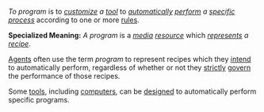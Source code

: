 *To program* is to *[customize](https://github.com/gcassel/Modular-Organization-Terminology/blob/master/terms/specialize.md) a [tool](https://github.com/gcassel/Modular-Organization-Terminology/blob/master/terms/tool.md)* to *[automatically](https://github.com/gcassel/Modular-Organization-Terminology/blob/master/terms/automate.md) [perform](https://github.com/gcassel/Modular-Organization-Terminology/blob/master/terms/perform.md) a [specific](https://github.com/gcassel/Modular-Organization-Terminology/blob/master/terms/specific.md) [process](https://github.com/gcassel/Modular-Organization-Terminology/blob/master/terms/process.md)* according to one or more [rules](https://github.com/gcassel/Modular-Organization-Terminology/blob/master/terms/rule.md).

**Specialized Meaning:** *A program* is a *[media](https://github.com/gcassel/Modular-Organization-Terminology/blob/master/terms/media.md) [resource](https://github.com/gcassel/Modular-Organization-Terminology/blob/master/terms/resource.md)* which *[represents](https://github.com/gcassel/Modular-Organization-Terminology/blob/master/terms/representation.md) a [recipe](https://github.com/gcassel/Modular-Organization-Terminology/blob/master/terms/recipe.md)*. 

[Agents](https://github.com/gcassel/Modular-Organization-Terminology/blob/master/terms/agent.md) often use the term *program* to represent recipes which they [intend](https://github.com/gcassel/Modular-Organization-Terminology/blob/master/terms/intention.md) to automatically perform, regardless of whether or not they [strictly](https://github.com/gcassel/Modular-Organization-Terminology/blob/master/terms/strict.md) [govern](https://github.com/gcassel/Modular-Organization-Terminology/blob/master/terms/govern.md) the performance of those recipes.

Some [tools](https://github.com/gcassel/Modular-Organization-Terminology/blob/master/terms/tool.md), including [computers](https://github.com/gcassel/Modular-Organization-Terminology/blob/master/terms/computer.md), can be [designed](https://github.com/gcassel/Modular-Organization-Terminology/blob/master/terms/design.md) to automatically perform specific programs.
 
